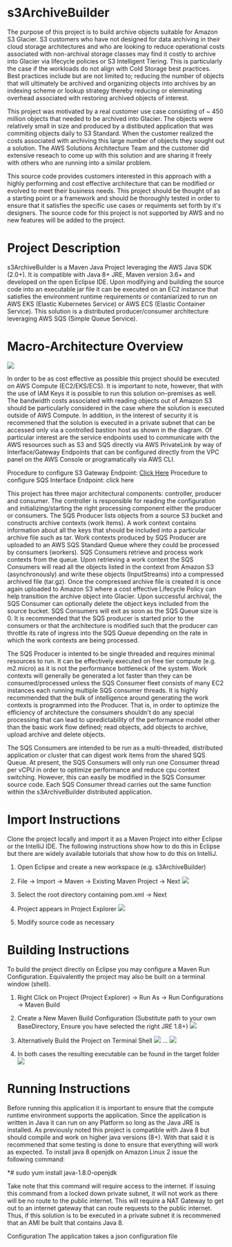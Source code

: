 # s3ArchiveBuilder
The purpose of this project is to build archive objects suitable for Amazon S3 Glacier. S3 customers who have not designed for data archiving in their cloud storage architectures and who are looking to reduce operational costs associated with non-archival storage classes may find it costly to archive into Glacier via lifecycle policies or S3 Intelligent Tiering. This is particularly the case if the workloads do not align with Cold Storage best practices. Best practices include but are not limited to; reducing the number of objects that will ultimately be archived and organizing objects into archives by an indexing scheme or lookup strategy thereby reducing or eleminating overhead associated with restoring archived objects of interest. 

This project was motivated by a real customer use case consisting of ~ 450 million objects that needed to be archived into Glacier. The objects were relatively small in size and produced by a distibuted application that was commiting objects daily to S3 Standard. When the customer realized the costs associated with archiving this large number of objects they sought out a solution. The AWS Solutions Architecture Team and the customer did extensive reseach to come up with this solution and are sharing it freely with others who are running into a similar problem. 

This source code provides customers interested in this approach with a highly performing and cost effective architecture that can be modified or evolved to meet their business needs. This project should be thought of as a starting point or a framework and should be thoroughly tested in order to ensure that it satisfies the specific use cases or requiments set forth by it's designers. The source code for this project is not supported by AWS and no new features will be added to the project.  

# Project Description
s3ArchiveBuilder is a Maven Java Project leveraging the AWS Java SDK (2.0+). It is compatible with Java 8+ JRE, Maven version 3.6+ and developed on the open Eclipse IDE. Upon modifying and building the source code into an executable jar file it can be executed on an EC2 instance that satisfies the environment runtime requirements or contaniarized to run on AWS EKS (Elastic Kubernetes Service) or AWS ECS (Elastic Container Service). This solution is a distributed producer/consumer architecture leveraging AWS SQS (Simple Queue Service).

# Macro-Architecture Overview
![](images/macro-architecture.png)

In order to be as cost effective as possible this project should be executed on AWS Compute (EC2/EKS/ECS). It is important to note, however, that with the use of IAM Keys it is possible to run this solution on-premises as well. The bandwidth costs associated with reading objects out of Amazon S3 should be particularly considered in the case where the solution is executed outside of AWS Compute. In addition, in the interest of security it is recommened that the solution is executed in a private subnet that can be accessed only via a controlled bastion host as shown in the diagram. Of particular interest are the service endpoints used to communicate with the AWS resources such as S3 and SQS directly via AWS PrivateLink by way of Interface/Gateway Endpoints that can be configured directly from the VPC panel on the AWS Console or programatically via AWS CLI. 

Procedure to configure S3 Gateway Endpoint: [Click Here](https://aws.amazon.com/blogs/aws/new-vpc-endpoint-for-amazon-s3/)
Procedure to configure SQS Interface Endpoint: click here

This project has three major architectural components: controller, producer and consumer. The controller is responsible for reading the configuration and initializing/starting the right processing component either the producer or consumers. The SQS Producer lists objects from a source S3 bucket and constructs archive contexts (work items). A work context contains information about all the keys that should be included into a particular archive file such as tar. Work contexts produced by SQS Producer are uploaded to an AWS SQS Standard Queue where they could be processed by consumers (workers). SQS Consumers retrieve and process work contexts from the queue. Upon retrieving a work context the SQS Consumers will read all the objects listed in the context from Amazon S3 (asynchronously) and write these objects (InputStreams) into a compressed archived file (tar.gz). Once the compressed archive file is created it is once again uploaded to Amazon S3 where a cost effective Lifecycle Policy can help transition the archive object into Glacier. Upon successful archival, the SQS Consumer can optionally delete the object keys included from the source bucket. SQS Consumers will exit as soon as the SQS Queue size is 0. It is recommended that the SQS producer is started prior to the consumers or that the architecture is modified such that the producer can throttle its rate of ingress into the SQS Queue depending on the rate in which the work contexts are being processed.    

The SQS Producer is intented to be single threaded and requires minimal resources to run. It can be effectively executed on free tier compute (e.g. m2.micro) as it is not the performance bottleneck of the system. Work contexts will generally be generated a lot faster than they can be consumed/processed unless the SQS Consumer fleet consists of many EC2 instances each running multiple SQS consumer threads. It is highly recommended that the bulk of intelligence around generating the work contexts is programmed into the Producer. That is, in order to optimize the efficiency of architecture the consumers shouldn't do any special processing that can lead to upredictability of the performance model other than the basic work flow defined; read objects, add objects to archive, upload archive and delete objects.

The SQS Consumers are intended to be run as a multi-threaded, distributed application or cluster that can digest work items from the shared SQS Queue. At present, the SQS Consumers will only run one Consumer thread per vCPU in order to optimize performance and reduce cpu context switching. However, this can easily be modified in the SQS Consumer source code. Each SQS Consumer thread carries out the same function within the s3ArchiveBuilder distributed application. 
  

# Import Instructions
Clone the project locally and import it as a Maven Project into either Eclipse or the IntelliJ IDE. The following instructions show how to do this in Eclipse but there are widely available tutorials that show how to do this on IntelliJ. 

  1. Open Eclipse and create a new workspace (e.g. s3ArchiveBuilder)
  
  2. File -> Import -> Maven -> Existing Maven Project -> Next
  ![](images/import.png)
  
  3. Select the root directory containing pom.xml -> Next
  
  4. Project appears in Project Explorer
  ![](images/source_tree.png)
  
  5. Modify source code as necessary
  
  
# Building Instructions  
To build the project directly on Eclipse you may configure a Maven Run Configuration. Equivalently the project may also be built on a terminal window (shell).

  1. Right Click on Project (Project Explorer) -> Run As -> Run Configurations -> Maven Build
  
  2. Create a New Maven Build Configuration (Substitute path to your own BaseDirectory, Ensure you have selected the right JRE 1.8+)
  ![](images/mvn_build.png)
  
  3. Alternatively Build the Project on Terminal Shell
  ![](images/mvn_shell1.png)
  ...
  ![](images/mvn_shell2.png)
  
  4. In both cases the resulting executable can be found in the target folder
  ![](images/jar.png)

# Running Instructions 
Before running this application it is important to ensure that the compute runtime environment supports the application. Since the application is written in Java it can run on any Platform so long as the Java JRE is installed. As previously noted this project is compatible with Java 8 but should compile and work on higher java versions (8+). With that said it is recommened that some testing is done to ensure that everything will work as expected. To install java 8 openjdk on Amazon Linux 2 issue the following command:

*# sudo yum install java-1.8.0-openjdk

Take note that this command will require access to the internet. If issuing this command from a locked down private subnet, it will not work as there will be no route to the public internet. This will require a NAT Gateway to get out to an internet gateway that can route requests to the public internet. Thus, if this solution is to be executed in a private subnet it is recommened that an AMI be built that contains Java 8.

Configuration
The application takes a json configuration file

